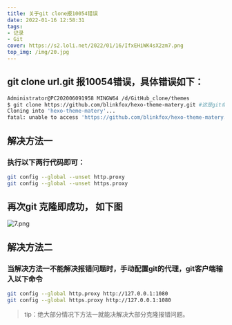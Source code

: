 ```yaml
---
title: 关于git clone报10054错误
date: 2022-01-16 12:58:31
tags: 
- 记录
- Git
cover: https://s2.loli.net/2022/01/16/IfxEHiWK4sX2zm7.png
top_img: /img/20.jpg
---
```


## git clone url.git 报10054错误，具体错误如下：
```bash
Administrator@PC202006091958 MINGW64 /d/GitHub_clone/themes
$ git clone https://github.com/blinkfox/hexo-theme-matery.git #这是git命令
Cloning into 'hexo-theme-matery'...
fatal: unable to access 'https://github.com/blinkfox/hexo-theme-matery.git/': OpenSSL SSL_read: Connection was reset, errno 10054
```
## 解决方法一
### 执行以下两行代码即可：
```bash
git config --global --unset http.proxy
git config --global --unset https.proxy
```

## 再次git 克隆即成功， 如下图

![7.png](https://s2.loli.net/2022/01/16/KD1WE2UotRcPXSY.png)

## 解决方法二
### 当解决方法一不能解决报错问题时，手动配置git的代理，git客户端输入以下命令
```bash
git config --global http.proxy http://127.0.0.1:1080
git config --global https.proxy http://127.0.0.1:1080
```
>tip：绝大部分情况下方法一就能决解决大部分克隆报错问题。